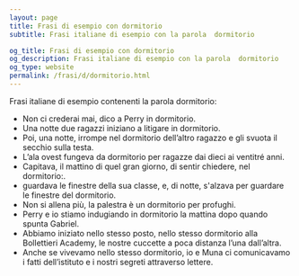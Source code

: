 ```yaml
---
layout: page
title: Frasi di esempio con dormitorio 
subtitle: Frasi italiane di esempio con la parola  dormitorio

og_title: Frasi di esempio con dormitorio 
og_description: Frasi italiane di esempio con la parola  dormitorio
og_type: website
permalink: /frasi/d/dormitorio.html
---
```


Frasi italiane di esempio contenenti la parola dormitorio:


- Non ci crederai mai, dico a Perry in dormitorio.
- Una notte due ragazzi iniziano a litigare in dormitorio.
- Poi, una notte, irrompe nel dormitorio dell’altro ragazzo e gli svuota il secchio sulla testa.
- L’ala ovest fungeva da dormitorio per ragazze dai dieci ai ventitré anni.
- Capitava, il mattino di quel gran giorno, di sentir chiedere, nel dormitorio:.
- guardava le finestre della sua classe, e, di notte, s'alzava per guardare le finestre del dormitorio.
- Non si allena più, la palestra è un dormitorio per profughi.
- Perry e io stiamo indugiando in dormitorio la mattina dopo quando spunta Gabriel.
- Abbiamo iniziato nello stesso posto, nello stesso dormitorio alla Bollettieri Academy, le nostre cuccette a poca distanza l’una dall’altra.
- Anche se vivevamo nello stesso dormitorio, io e Muna ci comunicavamo i fatti dell’istituto e i nostri segreti attraverso lettere.
